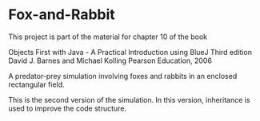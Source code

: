 # Fox-and-Rabbit
This project is part of the material for chapter 10 of the book

   Objects First with Java - A Practical Introduction using BlueJ
   Third edition
   David J. Barnes and Michael Kolling
   Pearson Education, 2006

A predator-prey simulation involving foxes and rabbits in
an enclosed rectangular field.

This is the second version of the simulation. In this version,
inheritance is used to improve the code structure.

